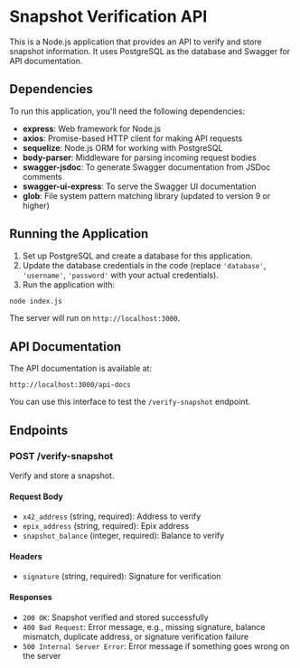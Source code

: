 # Snapshot Verification API

This is a Node.js application that provides an API to verify and store snapshot information. It uses PostgreSQL as the database and Swagger for API documentation.

## Dependencies

To run this application, you'll need the following dependencies:

- **express**: Web framework for Node.js
- **axios**: Promise-based HTTP client for making API requests
- **sequelize**: Node.js ORM for working with PostgreSQL
- **body-parser**: Middleware for parsing incoming request bodies
- **swagger-jsdoc**: To generate Swagger documentation from JSDoc comments
- **swagger-ui-express**: To serve the Swagger UI documentation
- **glob**: File system pattern matching library (updated to version 9 or higher)

## Running the Application

1. Set up PostgreSQL and create a database for this application.
2. Update the database credentials in the code (replace `'database'`, `'username'`, `'password'` with your actual credentials).
3. Run the application with:

```sh
node index.js
```

The server will run on `http://localhost:3000`.

## API Documentation

The API documentation is available at:

```
http://localhost:3000/api-docs
```

You can use this interface to test the `/verify-snapshot` endpoint.

## Endpoints

### POST /verify-snapshot

Verify and store a snapshot.

#### Request Body

- `x42_address` (string, required): Address to verify
- `epix_address` (string, required): Epix address
- `snapshot_balance` (integer, required): Balance to verify

#### Headers

- `signature` (string, required): Signature for verification

#### Responses

- `200 OK`: Snapshot verified and stored successfully
- `400 Bad Request`: Error message, e.g., missing signature, balance mismatch, duplicate address, or signature verification failure
- `500 Internal Server Error`: Error message if something goes wrong on the server
